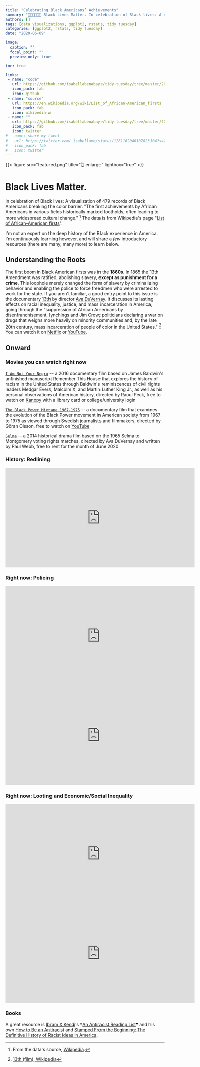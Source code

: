 ```yaml
---
title: "Celebrating Black Americans’ Achievements"
summary: "✊🏿✊🏾✊🏽 Black Lives Matter. In celebration of Black lives: A visualization of Black Americans breaking the color barrier & achieving firsts in various fields throughout history. I also share some introductory resources to the movement."
authors: []
tags: [data visualizations, ggplot2, rstats, tidy tuesday]
categories: [ggplot2, rstats, tidy tuesday]
date: "2020-06-09"

image:
  caption: ""
  focal_point: ""
  preview_only: true

toc: true

links:
 - name: "code"
   url: https://github.com/isabellabenabaye/tidy-tuesday/tree/master/2020/24_black achievements
   icon_pack: fab
   icon: github
 - name: "source"
   url: https://en.wikipedia.org/wiki/List_of_African-American_firsts
   icon_pack: fab
   icon: wikipedia-w
 - name: ""
   url: https://github.com/isabellabenabaye/tidy-tuesday/tree/master/2020/24_black achievements
   icon_pack: fab
   icon: twitter
# - name: share my tweet
#   url: https://twitter.com/_isabellamb/status/1261162040107823104?s=20
#   icon_pack: fab
#   icon: twitter
---
```

{{< figure src="featured.png" title="👆 enlarge" lightbox="true" >}}

# Black Lives Matter. 
In celebration of Black lives: A visualization of 479 records of Black Americans breaking the color barrier. "The first achievements by African Americans in various fields historically marked footholds, often leading to more widespread cultural change." [^1] The data is from Wikipedia's page "[List of African-American firsts](https://en.wikipedia.org/wiki/List_of_African-American_firsts)".

[^1]: From the data's source, [Wikipedia](https://en.wikipedia.org/wiki/List_of_African-American_firsts).

I'm not an expert on the deep history of the Black experience in America. I'm continuously learning however, and will share a *few* introductory resources (there are many, many more) to learn below.

## Understanding the Roots

The first boom in Black American firsts was in the **1860s**. In 1865 the 13th Amendment was ratified, abolishing slavery, **except as punishment for a crime**. This loophole merely changed the form of slavery by criminalizing behavior and enabling the police to force freedmen who were arrested to work for the state. If you aren't familiar, a good entry point to this issue is the documentary [13th](https://en.wikipedia.org/wiki/13th_(film)) by director [Ava DuVernay](http://www.avaduvernay.com/about). It discusses its lasting effects on racial inequality, justice, and mass incarceration in America, going through the "suppression of African Americans by disenfranchisement, lynchings and Jim Crow; politicians declaring a war on drugs that weighs more heavily on minority communities and, by the late 20th century, mass incarceration of people of color in the United States." [^2] You can watch it on [Netflix](https://www.netflix.com/title/80091741) or [YouTube](https://www.youtube.com/watch?v=krfcq5pF8u8).

[^2]: [13th (film), Wikipedia](https://en.wikipedia.org/wiki/13th_(film))

## Onward

### Movies you can watch right now
[`I Am Not Your Negro`](https://en.wikipedia.org/wiki/I_Am_Not_Your_Negro) -- a 2016 documentary film based on James Baldwin's unfinished manuscript Remember This House that explores the history of racism in the United States through Baldwin's reminiscences of civil rights leaders Medgar Evers, Malcolm X, and Martin Luther King Jr., as well as his personal observations of American history, directed by Raoul Peck, free to watch on [Kanopy](https://www.kanopy.com/) with a library card or college/university login

[`The Black Power Mixtape 1967-1975`](https://en.wikipedia.org/wiki/The_Black_Power_Mixtape_1967–1975) -- a documentary film that examines the evolution of the Black Power movement in American society from 1967 to 1975 as viewed through Swedish journalists and filmmakers, directed by Göran Olsson, free to watch on [YouTube](https://www.youtube.com/watch?v=O_dCL2F571Q)

[`Selma`](https://en.wikipedia.org/wiki/Selma_(film)) --  a 2014 historical drama film based on the 1965 Selma to Montgomery voting rights marches, directed by Ava DuVernay and written by Paul Webb, free to rent for the month of June 2020

### History: Redlining
<iframe width="600" height="315" src="https://www.youtube.com/embed/e68CoE70Mk8" frameborder="0" allow="accelerometer; autoplay; encrypted-media; gyroscope; picture-in-picture" allowfullscreen></iframe>

### Right now: Policing
<iframe width="600" height="315" src="https://www.youtube.com/embed/km4uCOAzrbM" frameborder="0" allow="accelerometer; autoplay; encrypted-media; gyroscope; picture-in-picture" allowfullscreen></iframe>
<iframe width="600" height="315" src="https://www.youtube.com/embed/Wf4cea5oObY" frameborder="0" allow="accelerometer; autoplay; encrypted-media; gyroscope; picture-in-picture" allowfullscreen></iframe>

### Right now: Looting and Economic/Social Inequality
<iframe width="600" height="315" src="https://www.youtube.com/embed/v4amCfVbA_c" frameborder="0" allow="accelerometer; autoplay; encrypted-media; gyroscope; picture-in-picture" allowfullscreen></iframe>
<iframe width="600" height="315" src="https://www.youtube.com/embed/sb9_qGOa9Go" frameborder="0" allow="accelerometer; autoplay; encrypted-media; gyroscope; picture-in-picture" allowfullscreen></iframe>

### Books

A great resource is [Ibram X Kendi](https://www.ibramxkendi.com)'s ❝[An Antiracist Reading List](https://www.nytimes.com/2019/05/29/books/review/antiracist-reading-list-ibram-x-kendi.html)❞ and his own [How to Be an Antiracist](https://www.ibramxkendi.com/how-to-be-an-antiracist-1) and [Stamped From the Beginning: The Definitive History of Racist Ideas in America](https://www.ibramxkendi.com/stampedbook).


